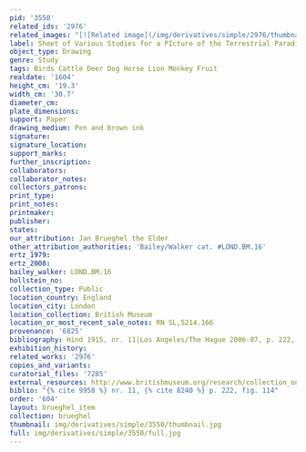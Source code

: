 ```yaml
---
pid: '3550'
related_ids: '2976'
related_images: "[![Related image](/img/derivatives/simple/2976/thumbnail.jpg)](/brughel/2976)"
label: Sheet of Various Studies for a PIcture of the Terrestrial Paradise
object_type: Drawing
genre: Study
tags: Birds Cattle Deer Dog Horse Lion Monkey Fruit
realdate: '1604'
height_cm: '19.3'
width_cm: '30.7'
diameter_cm: 
plate_dimensions: 
support: Paper
drawing_medium: Pen and brown ink
signature: 
signature_location: 
support_marks: 
further_inscription: 
collaborators: 
collaborator_notes: 
collectors_patrons: 
print_type: 
print_notes: 
printmaker: 
publisher: 
states: 
our_attribution: Jan Brueghel the Elder
other_attribution_authorities: 'Bailey/Walker cat. #LOND.BM.16'
ertz_1979: 
ertz_2008: 
bailey_walker: LOND.BM.16
hollstein_no: 
collection_type: Public
location_country: England
location_city: London
location_collection: British Museum
location_or_most_recent_sale_notes: RN SL,5214.166
provenance: '6825'
bibliography: Hind 1915, nr. 11|Los Angeles/The Hague 2006-07, p. 222, fig. 114
exhibition_history: 
related_works: '2976'
copies_and_variants: 
curatorial_files: '7285'
external_resources: http://www.britishmuseum.org/research/collection_online/collection_object_details.aspx?objectId=712247&partId=1&searchText=SL%2C5214.166&view=list&page=1
biblio: "{% cite 9958 %} nr. 11, {% cite 8240 %} p. 222, fig. 114"
order: '604'
layout: brueghel_item
collection: brueghel
thumbnail: img/derivatives/simple/3550/thumbnail.jpg
full: img/derivatives/simple/3550/full.jpg
---
```

